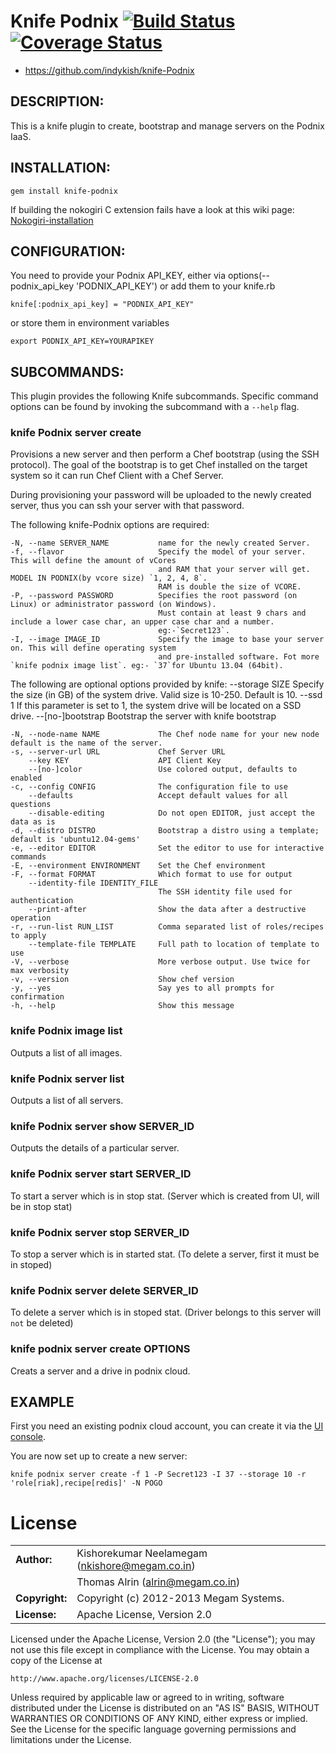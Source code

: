 # Knife Podnix [![Build Status](https://travis-ci.org/indykish/knife-podnix.png?branch=master)](https://travis-ci.org/Podnix/knife-Podnix) [![Coverage Status](https://coveralls.io/repos/Podnix/knife-Podnix/badge.png)](https://coveralls.io/r/Podnix/knife-podnix)

* https://github.com/indykish/knife-Podnix

## DESCRIPTION:

This is a knife plugin to create, bootstrap and manage servers on the Podnix IaaS.

## INSTALLATION:

    gem install knife-podnix

If building the nokogiri C extension fails have a look at this wiki page: [Nokogiri-installation](https://github.com/Podnix/knife-Podnix/wiki/Nokogiri-installation)


## CONFIGURATION:

You need to provide your Podnix API_KEY, either via options(--podnix_api_key 'PODNIX_API_KEY') or add them to your knife.rb

    knife[:podnix_api_key] = "PODNIX_API_KEY"

or store them in environment variables

    export PODNIX_API_KEY=YOURAPIKEY


## SUBCOMMANDS:

This plugin provides the following Knife subcommands. Specific command options can be found by invoking the subcommand with a ``--help`` flag.

### knife Podnix server create

Provisions a new server and then perform a Chef bootstrap (using the SSH protocol). The goal of the bootstrap is to get Chef installed
on the target system so it can run Chef Client with a Chef Server.

During provisioning your password will be uploaded to the newly created server, thus you can ssh your server with that password.

The following knife-Podnix options are required:

    -N, --name SERVER_NAME           name for the newly created Server.
    -f, --flavor                     Specify the model of your server. This will define the amount of vCores 
                                     and RAM that your server will get. MODEL IN PODNIX(by vcore size) `1, 2, 4, 8`.
                                     RAM is double the size of VCORE.
    -P, --password PASSWORD          Specifies the root password (on Linux) or administrator password (on Windows).
                                     Must contain at least 9 chars and include a lower case char, an upper case char and a number.
                                     eg:-`Secret123`.
    -I, --image IMAGE_ID             Specify the image to base your server on. This will define operating system 
                                     and pre-installed software. Fot more `knife podnix image list`. eg:- `37`for Ubuntu 13.04 (64bit).


The following are optional options provided by knife:
        --storage SIZE               Specify the size (in GB) of the system drive. Valid size is 10-250. Default is 10.
        --ssd 1                      If this parameter is set to 1, the system drive will be located on a SSD drive.
        --[no-]bootstrap             Bootstrap the server with knife bootstrap


    -N, --node-name NAME             The Chef node name for your new node default is the name of the server.
    -s, --server-url URL             Chef Server URL
        --key KEY                    API Client Key
        --[no-]color                 Use colored output, defaults to enabled
    -c, --config CONFIG              The configuration file to use
        --defaults                   Accept default values for all questions
        --disable-editing            Do not open EDITOR, just accept the data as is
    -d, --distro DISTRO              Bootstrap a distro using a template; default is 'ubuntu12.04-gems'
    -e, --editor EDITOR              Set the editor to use for interactive commands
    -E, --environment ENVIRONMENT    Set the Chef environment
    -F, --format FORMAT              Which format to use for output
        --identity-file IDENTITY_FILE
                                     The SSH identity file used for authentication
        --print-after                Show the data after a destructive operation
    -r, --run-list RUN_LIST          Comma separated list of roles/recipes to apply
        --template-file TEMPLATE     Full path to location of template to use
    -V, --verbose                    More verbose output. Use twice for max verbosity
    -v, --version                    Show chef version
    -y, --yes                        Say yes to all prompts for confirmation
    -h, --help                       Show this message


### knife Podnix image list

Outputs a list of all images.

### knife Podnix server list

Outputs a list of all servers.

### knife Podnix server show SERVER_ID

Outputs the details of a  particular server.

### knife Podnix server start SERVER_ID

To start a server which is in stop stat. (Server which is created from UI, will be in stop stat)

### knife Podnix server stop SERVER_ID

To stop a server which is in started stat. (To delete a server, first it must be in stoped)

### knife Podnix server delete SERVER_ID

To delete a server which is in stoped stat. (Driver belongs to this server will `not` be deleted)

### knife podnix server create OPTIONS

Creats a server and a drive in podnix cloud.



## EXAMPLE

First you need an existing podnix cloud account, you can create it via the [UI console](https://cp.podnix.com/). 

You are now set up to create a new server:

    knife podnix server create -f 1 -P Secret123 -I 37 --storage 10 -r 'role[riak],recipe[redis]' -N POGO



# License

|                      |                                          |
|:---------------------|:-----------------------------------------|
| **Author:**          | Kishorekumar Neelamegam (<nkishore@megam.co.in>)
|                      | Thomas Alrin (<alrin@megam.co.in>)
| **Copyright:**       | Copyright (c) 2012-2013 Megam Systems.
| **License:**         | Apache License, Version 2.0

Licensed under the Apache License, Version 2.0 (the "License");
you may not use this file except in compliance with the License.
You may obtain a copy of the License at

    http://www.apache.org/licenses/LICENSE-2.0

Unless required by applicable law or agreed to in writing, software
distributed under the License is distributed on an "AS IS" BASIS,
WITHOUT WARRANTIES OR CONDITIONS OF ANY KIND, either express or implied.
See the License for the specific language governing permissions and
limitations under the License.
